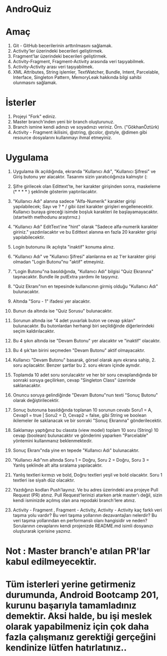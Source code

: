 # AndroQuiz

# Amaç

1. Git - GitHub becerilerinin arttırılmasını sağlamak.
2. Activity'ler üzerindeki becerileri geliştirmek.
3. Fragment'lar üzerindeki becerileri geliştirmek.
4. Activity-Fragment, Fragment-Activity arasında veri taşıyabilmek.
5. Activity-Activity arası veri taşıyabilmek.
6. XML Attributes, String işlemler, TextWatcher, Bundle, Intent, Parcelable, Interface, Singleton Pattern, MemoryLeak hakkında bilgi sahibi olunmasını sağlamak.

# İsterler

1. Projeyi "Fork" ediniz.
2. Master branch'inden yeni bir branch oluşturunuz.
3. Branch ismine kendi adınızı ve soyadınızı veriniz. Örn. ("GökhanÖztürk)
4. Activity - Fragment ikilisini, @string, @color, @style, @dimen gibi resource dosyalarını kullanmayı ihmal etmeyiniz.

# Uygulama

1. Uygulama ilk açıldığında, ekranda "Kullanıcı Adı",  "Kullanıcı Şifresi" ve Giriş butonu yer alacaktır. Tasarımı sizin yaratıcılığınıza kalmıştır (:
2. Şifre girilecek olan Edittext'te, her karakter girişinden sonra, maskeleme (* * * * ) şeklinde gösterim yaptırılacaktır.
3. "Kullanıcı Adı" alanına sadece "Alfa-Numerik" karakter girişi yapılabilecek; Sayı ve ? * / gibi özel karakter girişleri engellenecektir. Kullanıcı buraya gireceği isimde boşluk karakteri ile başlayamayacaktır. (startwith methodunu araştırnız.)
4. "Kullanıcı Adı" EditText'ine "hint" olarak "Sadece alfa-numerik karakter giriniz." yazdırılacaktır ve bu Edittext alanına en fazla 20 karakter girişi yapılabilecektir.
5. Login butonunu ilk açılışta "inaktif" konuma alınız. 
6. "Kullanıcı Adı" ve "Kullanıcı Şifresi" alanlarına en az 1'er karakter girişi olmadan "Login Butonu"nu "aktif" etmeyiniz.
7. "Login Butonu"na basıldığında, "Kullanıcı Adı" bilgisi "Quiz Ekranına" taşınacaktır. Bundle ile putExtra yardımı ile taşıyınız.
8. "Quiz Ekranı"nın en tepesinde kullanıcının girmiş olduğu "Kullanıcı Adı" bulunacaktır.
9. Altında "Soru - 1" ifadesi yer alacaktır.
10. Bunun da altında ise "Quiz Sorusu" bulunacaktır.
11. Sorunun altında ise "4 adet yuvarlak buton ve cevap şıkları" bulunacaktır. Bu butonlardan herhangi biri seçildiğinde diğerlerindeki seçim kaldırılacaktır.
12. Bu 4 şıkın altında ise "Devam Butonu" yer alacaktır ve "inaktif" olacaktır.
13. Bu 4 şık'tan birini seçmeden "Devam Butonu" aktif olmayacaktır.
14. Kullanıcı "Devam Butonu" basarak, görsel olarak aynı ekrana sahip, 2. soru açılacaktır. Benzer şartlar bu 2. soru ekranı içinde aynıdır.
15. Toplamda 10 adet soru sorulacaktır ve her bir soru cevaplandığında bir sonraki soruya geçilirken, cevap "Singleton Class" üzerinde saklanacaktır. 
16. Onuncu soruya gelindiğinde "Devam Butonu"nun texti "Sonuç Butonu" olarak değiştirilecektir.
17. Sonuç butonuna basıldığında toplanan 10 sorunun cevabı Soru1 = A, Cevap1 = true | Soru2 = D, Cevap2 = false, gibi String ve boolean ikilemeler ile saklanacak ve bir sonraki "Sonuç Ekranına" gönderilecektir.
18. Saklamayı yaptığınız bu classta (view model) toplam 10 soru (String) 10 cevap (boolean) bulunacaktır ve gönderimi yaparken "Parcelable" yöntemini kullanmanız beklenmektedir.
19. Sonuç Ekranı"nda yine en tepede "Kullanıcı Adı" bulunacaktır.
20. "Kullanıcı Adı"nın altında Soru 1 = Doğru, Soru 2 = Doğru, Soru 3 = Yanlış şeklinde alt alta sıralama yapılacaktır.
21. Yanlış textleri kırmızı ve bold, Doğru textleri yeşil ve bold olacaktır. Soru 1 textleri ise siyah düz olacaktır.

22. Yazdığınzı kodları Push'layınız. Ve bu adres üzerindeki ana projeye Pull Request (PR) atınız. Pull Request'lerinizi atarken artık master'ı değil, sizin kendi isminizde açılmış olan ana repodaki branch'lere atınız.

23. Activity - Fragment , Fragment - Activity, Activity - Activity kaç farklı veri taşıma yolu vardır? Bu veri taşıma yollarının dezavantajları nelerdir? Bu veri taşıma yollarından en performanslı olanı hangisidir ve neden? Sorularının cevaplarını kendi projenizde README.md isimli dosyanızı oluşturarak içerisine yazınız.

# Not : Master branch'e atılan PR'lar kabul edilmeyecektir.

# Tüm isterleri yerine getirmeniz durumunda, Android Bootcamp 201, kurunu başarıyla tamamladınız demektir. Aksi halde, bu işi meslek olarak yapabilmeniz için çok daha fazla çalışmanız gerektiği gerçeğini kendinize lütfen hatırlatınız..
